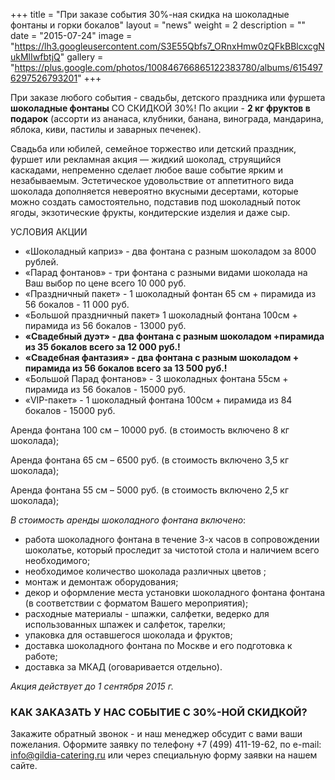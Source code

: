 +++
title = "При заказе события 30%-ная скидка на шоколадные фонтаны и горки бокалов"
layout = "news"
weight = 2
description = ""
date = "2015-07-24"
image = "https://lh3.googleusercontent.com/S3E55Qbfs7_ORnxHmw0zQFkBBlcxcgNukMlIwfbtjQ"
gallery = "https://plus.google.com/photos/100846766865122383780/albums/6154976297526793201"
+++

При заказе любого события - свадьбы, детского праздника или фуршета **шоколадные фонтаны** СО СКИДКОЙ 30%! По акции - **2 кг фруктов в подарок** (ассорти из ананаса, клубники, банана, винограда, мандарина, яблока, киви, пастилы и заварных печенек).


<!--more-->

Свадьба или юбилей, семейное торжество или детский праздник, фуршет или  рекламная акция — жидкий шоколад, струящийся каскадами, непременно сделает любое ваше событие ярким и незабываемым. Эстетическое удовольствие от аппетитного вида шоколада дополняется невероятно вкусными десертами, которые можно создать самостоятельно, подставив под шоколадный поток ягоды, экзотические фрукты, кондитерские изделия и даже сыр.

УСЛОВИЯ АКЦИИ

- «Шоколадный каприз» - два фонтана с разным шоколадом за 8000 рублей.
-  «Парад фонтанов» - три фонтана с разными видами шоколада на Ваш выбор по цене всего 10 000 руб.
- «Праздничный пакет» - 1 шоколадный фонтан 65 см + пирамида из 56 бокалов  - 11 000 руб.
- «Большой праздничный пакет» 1 шоколадный фонтана  100см + пирамида из 56 бокалов - 13000 руб.
- **«Свадебный дуэт» - два фонтана с разным шоколадом +пирамида из 35 бокалов всего за 12 000 руб.!**
- **«Свадебная фантазия» - два фонтана с разным шоколадом +  пирамида из 56 бокалов всего за 13 500 руб.!**
- «Большой Парад фонтанов» - 3 шоколадных фонтана 55см + пирамида из 56 бокалов - 15000 руб.
- «VIP-пакет» - 1 шоколадный фонтана 100см + пирамида из 84 бокалов - 15000 руб.

Аренда фонтана 100 см – 10000 руб. (в стоимость включено 8 кг шоколада);

Аренда фонтана 65 см – 6500 руб. (в стоимость включено 3,5 кг шоколада);

Аренда фонтана 55 см – 5000 руб. (в стоимость включено 2,5 кг шоколада);

_В стоимость аренды шоколадного фонтана включено_:

- работа шоколадного фонтана в течение 3-х часов в сопровождении шоколатье, который проследит за чистотой стола и наличием всего необходимого;
- необходимое количество шоколада различных цветов ;
- монтаж и демонтаж оборудования;
- декор и оформление места установки шоколадного фонтана фонтана (в соответствии с форматом Вашего мероприятия);
- расходные материалы - шпажки, салфетки, ведерко для использованных шпажек и салфеток, тарелки;
- упаковка для оставшегося шоколада и фруктов;
- доставка шоколадного фонтана по Москве и его подготовка к работе;
- доставка за МКАД (оговаривается отдельно).

_Акция действует до 1 сентября 2015 г._

### КАК ЗАКАЗАТЬ У НАС СОБЫТИЕ С 30%-НОЙ СКИДКОЙ?

Закажите обратный звонок - и наш менеджер обсудит с вами ваши пожелания. Оформите заявку по телефону +7 (499) 411-19-62, по e-mail: info@gildia-catering.ru или через специальную форму заявки на нашем сайте.
